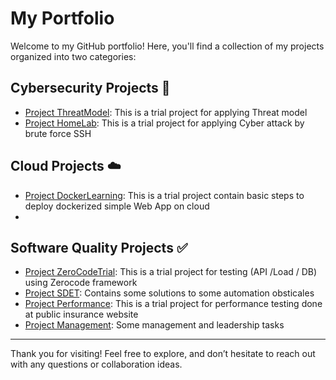 # My Portfolio

Welcome to my GitHub portfolio! Here, you'll find a collection of my projects organized into two categories:

## Cybersecurity Projects 🔐
- [Project ThreatModel](https://github.com/cybersecurity-projects/Threat-model): This is a trial project for applying Threat model
- [Project HomeLab](https://github.com/cybersecurity-projects/HomeLab): This is a trial project for applying Cyber attack by brute force SSH


## Cloud Projects ☁️ 
- [Project DockerLearning](https://github.com/MayadaAhmed1/DockerLearning/tree/main): This is a trial project contain basic steps to deploy dockerized simple Web App on cloud
- 


## Software Quality Projects ✅
- [Project ZeroCodeTrial](https://github.com/MayadaAhmed1/ZeroCodeTrial): This is a trial project for testing (API /Load / DB) using Zerocode framework 
- [Project SDET](https://github.com/MayadaAhmed1/SDET): Contains some solutions to some automation obsticales
- [Project Performance](https://github.com/MayadaAhmed1/Performance-Testing): This is a trial project for performance testing done at public insurance website
- [Project Management](https://github.com/MayadaAhmed1/Management): Some management and leadership tasks
  
  
---

Thank you for visiting! Feel free to explore, and don’t hesitate to reach out with any questions or collaboration ideas.
